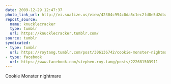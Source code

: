 ```yaml
---
date: 2009-12-29 12:47:37
photo_link_url: http://vi.sualize.us/view/42304c994c0da5c1ec2fd8e5d2dba52b/
repost_source:
  name: knucklecracker
  type: tumblr
  url: https://knucklecracker.tumblr.com/
source: tumblr
syndicated:
- type: tumblr
  url: https://roytang.tumblr.com/post/306136742/cookie-monster-nightmare
- type: facebook
  url: https://www.facebook.com/stephen.roy.tang/posts/222681503911
---
```


<p>Cookie Monster nightmare</p>